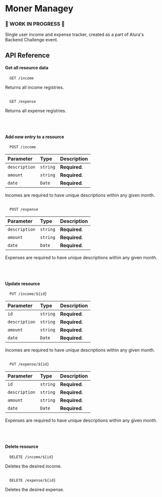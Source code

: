 
# Moner Managey

### :construction: WORK IN PROGRESS :construction:

Single user income and expense tracker, created as a part of Alura's Backend Challenge event.

## API Reference

#### Get all resource data

```
  GET /income
```
Returns all income registries.
<br><br>

```
  GET /expense
```
Returns all expense registries.

<br><br>

#### Add new entry to a resource

```
  POST /income
```

| Parameter          | Type     | Description   |
| :----------------- | :------- | :------------ |
| `description`      | `string` | **Required**. |
| `amount`           | `string` | **Required**. |
| `date `            | `Date`   | **Required**. |

Incomes are required to have unique descriptions within any given month.
<br>
<br>
```
  POST /expense
```

| Parameter          | Type     | Description   |
| :----------------- | :------- | :------------ |
| `description`      | `string` | **Required**. |
| `amount`           | `string` | **Required**. |
| `date `            | `Date`   | **Required**. |

Expenses are required to have unique descriptions within any given month.

<br><br>

#### Update resource

```
  PUT /income/${id}
```

| Parameter          | Type     | Description   |
| :----------------- | :------- | :------------ |
| `id`               | `string` | **Required**. |
| `description`      | `string` | **Required**. |
| `amount`           | `string` | **Required**. |
| `date `            | `Date`   | **Required**. |

Incomes are required to have unique descriptions within any given month.
<br>
<br>
```
  PUT /expense/${id}
```

| Parameter          | Type     | Description   |
| :----------------- | :------- | :------------ |
| `id`               | `string` | **Required**. |
| `description`      | `string` | **Required**. |
| `amount`           | `string` | **Required**. |
| `date `            | `Date`   | **Required**. |

Expenses are required to have unique descriptions within any given month.

<br><br>

#### Delete resource

```
  DELETE /income/${id}
```
Deletes the desired income.
<br>
<br>
```
  DELETE /expense/${id}
```
Deletes the desired expense.
